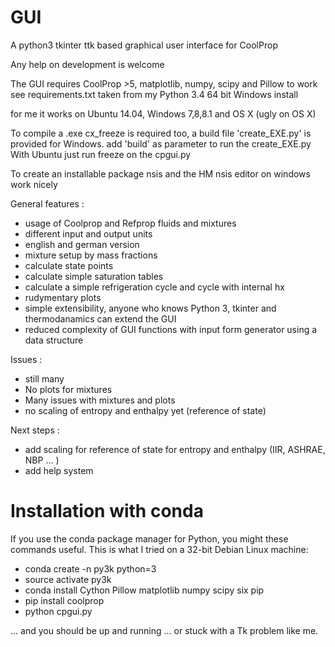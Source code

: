 # GUI

A python3 tkinter ttk based graphical user interface for CoolProp

Any help on development is welcome

The GUI requires CoolProp >5, matplotlib, numpy, scipy and Pillow to work
see requirements.txt taken from my Python 3.4 64 bit Windows install

for me it works on Ubuntu 14.04, Windows 7,8,8.1 and OS X (ugly on OS X)

To compile a .exe cx_freeze is required too, a build file 'create_EXE.py' is 
provided for Windows. add 'build' as parameter to run the create_EXE.py
With Ubuntu just run freeze on the cpgui.py

To create an installable package nsis and the HM nsis editor on windows work nicely

General features :
- usage of Coolprop and Refprop fluids and mixtures
- different input and output units
- english and german version 
- mixture setup by mass fractions
- calculate state points
- calculate simple saturation tables
- calculate a simple refrigeration cycle and cycle with internal hx
- rudymentary plots
- simple extensibility, anyone who knows Python 3, tkinter and thermodanamics can extend the GUI
- reduced complexity of GUI functions with input form generator using a data structure

Issues :
- still many
- No plots for mixtures
- Many issues with mixtures and plots
- no scaling of entropy and enthalpy yet (reference of state)

Next steps :
- add scaling for reference of state for entropy and enthalpy (IIR, ASHRAE, NBP ... )
- add help system


# Installation with conda
If you use the conda package manager for Python, you might these commands 
useful. This is what I tried on a 32-bit Debian Linux machine:
- conda create -n py3k python=3
- source activate py3k
- conda install Cython Pillow matplotlib numpy scipy six pip
- pip install coolprop 
- python cpgui.py 

... and you should be up and running ... or stuck with a Tk problem like me.